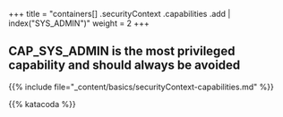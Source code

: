 +++
title = "containers[] .securityContext .capabilities .add | index(\"SYS_ADMIN\")"
weight = 2
+++

## CAP_SYS_ADMIN is the most privileged capability and should always be avoided

{{% include file="_content/basics/securityContext-capabilities.md" %}}


{{% katacoda %}}

